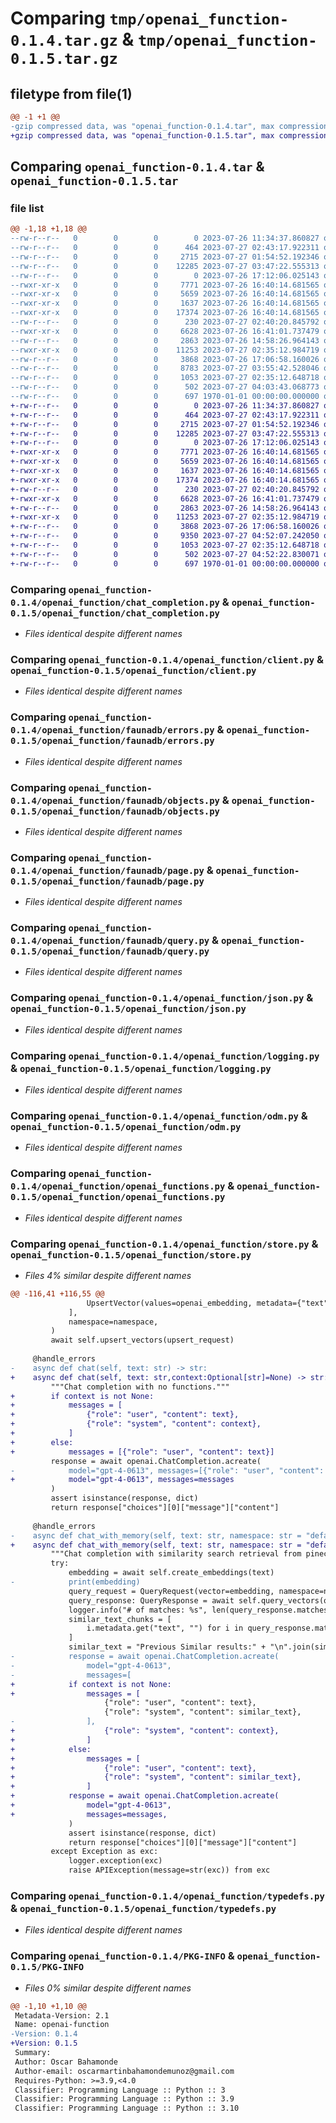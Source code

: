 # Comparing `tmp/openai_function-0.1.4.tar.gz` & `tmp/openai_function-0.1.5.tar.gz`

## filetype from file(1)

```diff
@@ -1 +1 @@
-gzip compressed data, was "openai_function-0.1.4.tar", max compression
+gzip compressed data, was "openai_function-0.1.5.tar", max compression
```

## Comparing `openai_function-0.1.4.tar` & `openai_function-0.1.5.tar`

### file list

```diff
@@ -1,18 +1,18 @@
--rw-r--r--   0        0        0        0 2023-07-26 11:34:37.860827 openai_function-0.1.4/README.md
--rw-r--r--   0        0        0      464 2023-07-27 02:43:17.922311 openai_function-0.1.4/openai_function/__init__.py
--rw-r--r--   0        0        0     2715 2023-07-27 01:54:52.192346 openai_function-0.1.4/openai_function/chat_completion.py
--rw-r--r--   0        0        0    12285 2023-07-27 03:47:22.555313 openai_function-0.1.4/openai_function/client.py
--rw-r--r--   0        0        0        0 2023-07-26 17:12:06.025143 openai_function-0.1.4/openai_function/faunadb/__init__.py
--rwxr-xr-x   0        0        0     7771 2023-07-26 16:40:14.681565 openai_function-0.1.4/openai_function/faunadb/errors.py
--rwxr-xr-x   0        0        0     5659 2023-07-26 16:40:14.681565 openai_function-0.1.4/openai_function/faunadb/objects.py
--rwxr-xr-x   0        0        0     1637 2023-07-26 16:40:14.681565 openai_function-0.1.4/openai_function/faunadb/page.py
--rwxr-xr-x   0        0        0    17374 2023-07-26 16:40:14.681565 openai_function-0.1.4/openai_function/faunadb/query.py
--rw-r--r--   0        0        0      230 2023-07-27 02:40:20.845792 openai_function-0.1.4/openai_function/fields.py
--rwxr-xr-x   0        0        0     6628 2023-07-26 16:41:01.737479 openai_function-0.1.4/openai_function/json.py
--rw-r--r--   0        0        0     2863 2023-07-26 14:58:26.964143 openai_function-0.1.4/openai_function/logging.py
--rwxr-xr-x   0        0        0    11253 2023-07-27 02:35:12.984719 openai_function-0.1.4/openai_function/odm.py
--rw-r--r--   0        0        0     3868 2023-07-26 17:06:58.160026 openai_function-0.1.4/openai_function/openai_functions.py
--rw-r--r--   0        0        0     8783 2023-07-27 03:55:42.528046 openai_function-0.1.4/openai_function/store.py
--rw-r--r--   0        0        0     1053 2023-07-27 02:35:12.648718 openai_function-0.1.4/openai_function/typedefs.py
--rw-r--r--   0        0        0      502 2023-07-27 04:03:43.068773 openai_function-0.1.4/pyproject.toml
--rw-r--r--   0        0        0      697 1970-01-01 00:00:00.000000 openai_function-0.1.4/PKG-INFO
+-rw-r--r--   0        0        0        0 2023-07-26 11:34:37.860827 openai_function-0.1.5/README.md
+-rw-r--r--   0        0        0      464 2023-07-27 02:43:17.922311 openai_function-0.1.5/openai_function/__init__.py
+-rw-r--r--   0        0        0     2715 2023-07-27 01:54:52.192346 openai_function-0.1.5/openai_function/chat_completion.py
+-rw-r--r--   0        0        0    12285 2023-07-27 03:47:22.555313 openai_function-0.1.5/openai_function/client.py
+-rw-r--r--   0        0        0        0 2023-07-26 17:12:06.025143 openai_function-0.1.5/openai_function/faunadb/__init__.py
+-rwxr-xr-x   0        0        0     7771 2023-07-26 16:40:14.681565 openai_function-0.1.5/openai_function/faunadb/errors.py
+-rwxr-xr-x   0        0        0     5659 2023-07-26 16:40:14.681565 openai_function-0.1.5/openai_function/faunadb/objects.py
+-rwxr-xr-x   0        0        0     1637 2023-07-26 16:40:14.681565 openai_function-0.1.5/openai_function/faunadb/page.py
+-rwxr-xr-x   0        0        0    17374 2023-07-26 16:40:14.681565 openai_function-0.1.5/openai_function/faunadb/query.py
+-rw-r--r--   0        0        0      230 2023-07-27 02:40:20.845792 openai_function-0.1.5/openai_function/fields.py
+-rwxr-xr-x   0        0        0     6628 2023-07-26 16:41:01.737479 openai_function-0.1.5/openai_function/json.py
+-rw-r--r--   0        0        0     2863 2023-07-26 14:58:26.964143 openai_function-0.1.5/openai_function/logging.py
+-rwxr-xr-x   0        0        0    11253 2023-07-27 02:35:12.984719 openai_function-0.1.5/openai_function/odm.py
+-rw-r--r--   0        0        0     3868 2023-07-26 17:06:58.160026 openai_function-0.1.5/openai_function/openai_functions.py
+-rw-r--r--   0        0        0     9350 2023-07-27 04:52:07.242050 openai_function-0.1.5/openai_function/store.py
+-rw-r--r--   0        0        0     1053 2023-07-27 02:35:12.648718 openai_function-0.1.5/openai_function/typedefs.py
+-rw-r--r--   0        0        0      502 2023-07-27 04:52:22.830071 openai_function-0.1.5/pyproject.toml
+-rw-r--r--   0        0        0      697 1970-01-01 00:00:00.000000 openai_function-0.1.5/PKG-INFO
```

### Comparing `openai_function-0.1.4/openai_function/chat_completion.py` & `openai_function-0.1.5/openai_function/chat_completion.py`

 * *Files identical despite different names*

### Comparing `openai_function-0.1.4/openai_function/client.py` & `openai_function-0.1.5/openai_function/client.py`

 * *Files identical despite different names*

### Comparing `openai_function-0.1.4/openai_function/faunadb/errors.py` & `openai_function-0.1.5/openai_function/faunadb/errors.py`

 * *Files identical despite different names*

### Comparing `openai_function-0.1.4/openai_function/faunadb/objects.py` & `openai_function-0.1.5/openai_function/faunadb/objects.py`

 * *Files identical despite different names*

### Comparing `openai_function-0.1.4/openai_function/faunadb/page.py` & `openai_function-0.1.5/openai_function/faunadb/page.py`

 * *Files identical despite different names*

### Comparing `openai_function-0.1.4/openai_function/faunadb/query.py` & `openai_function-0.1.5/openai_function/faunadb/query.py`

 * *Files identical despite different names*

### Comparing `openai_function-0.1.4/openai_function/json.py` & `openai_function-0.1.5/openai_function/json.py`

 * *Files identical despite different names*

### Comparing `openai_function-0.1.4/openai_function/logging.py` & `openai_function-0.1.5/openai_function/logging.py`

 * *Files identical despite different names*

### Comparing `openai_function-0.1.4/openai_function/odm.py` & `openai_function-0.1.5/openai_function/odm.py`

 * *Files identical despite different names*

### Comparing `openai_function-0.1.4/openai_function/openai_functions.py` & `openai_function-0.1.5/openai_function/openai_functions.py`

 * *Files identical despite different names*

### Comparing `openai_function-0.1.4/openai_function/store.py` & `openai_function-0.1.5/openai_function/store.py`

 * *Files 4% similar despite different names*

```diff
@@ -116,41 +116,55 @@
                 UpsertVector(values=openai_embedding, metadata={"text": text}),
             ],
             namespace=namespace,
         )
         await self.upsert_vectors(upsert_request)
 
     @handle_errors
-    async def chat(self, text: str) -> str:
+    async def chat(self, text: str,context:Optional[str]=None) -> str:
         """Chat completion with no functions."""
+        if context is not None:
+            messages = [
+                {"role": "user", "content": text},
+                {"role": "system", "content": context},
+            ]
+        else:
+            messages = [{"role": "user", "content": text}]
         response = await openai.ChatCompletion.acreate(
-            model="gpt-4-0613", messages=[{"role": "user", "content": text}]
+            model="gpt-4-0613", messages=messages
         )
         assert isinstance(response, dict)
         return response["choices"][0]["message"]["content"]
 
     @handle_errors
-    async def chat_with_memory(self, text: str, namespace: str = "default") -> str:
+    async def chat_with_memory(self, text: str, namespace: str = "default", context:Optional[str]=None) -> str:
         """Chat completion with similarity search retrieval from pinecone"""
         try:
             embedding = await self.create_embeddings(text)
-            print(embedding)
             query_request = QueryRequest(vector=embedding, namespace=namespace)
             query_response: QueryResponse = await self.query_vectors(query_request)
             logger.info("# of matches: %s", len(query_response.matches))  # type: ignore
             similar_text_chunks = [
                 i.metadata.get("text", "") for i in query_response.matches
             ]
             similar_text = "Previous Similar results:" + "\n".join(similar_text_chunks)
-            response = await openai.ChatCompletion.acreate(
-                model="gpt-4-0613",
-                messages=[
+            if context is not None:
+                messages = [
                     {"role": "user", "content": text},
                     {"role": "system", "content": similar_text},
-                ],
+                    {"role": "system", "content": context},
+                ]
+            else:
+                messages = [
+                    {"role": "user", "content": text},
+                    {"role": "system", "content": similar_text},
+                ]
+            response = await openai.ChatCompletion.acreate(
+                model="gpt-4-0613",
+                messages=messages,
             )
             assert isinstance(response, dict)
             return response["choices"][0]["message"]["content"]
         except Exception as exc:
             logger.exception(exc)
             raise APIException(message=str(exc)) from exc
```

### Comparing `openai_function-0.1.4/openai_function/typedefs.py` & `openai_function-0.1.5/openai_function/typedefs.py`

 * *Files identical despite different names*

### Comparing `openai_function-0.1.4/PKG-INFO` & `openai_function-0.1.5/PKG-INFO`

 * *Files 0% similar despite different names*

```diff
@@ -1,10 +1,10 @@
 Metadata-Version: 2.1
 Name: openai-function
-Version: 0.1.4
+Version: 0.1.5
 Summary: 
 Author: Oscar Bahamonde
 Author-email: oscarmartinbahamondemunoz@gmail.com
 Requires-Python: >=3.9,<4.0
 Classifier: Programming Language :: Python :: 3
 Classifier: Programming Language :: Python :: 3.9
 Classifier: Programming Language :: Python :: 3.10
```

